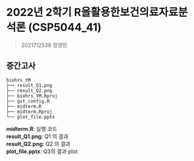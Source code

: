 # 2022년 2학기 R을활용한보건의료자료분석론 (CSP5044_41) 
> 2021712538 정영민

## 중간고사

```
biohrs_YM
├── result_Q1.png
├── result_Q2.png
├── biohrs_YM.Rproj
├── git_config.R
├── midterm.R
├── midterm.Rproj
└── plot_file.pptx
```

**midterm.R**: 실행 코드  
**result_Q1.png**: Q1 의 결과  
**result_Q2.png**: Q2 의 결과  
**plot_file.pptx**: Q3의 결과 plot
